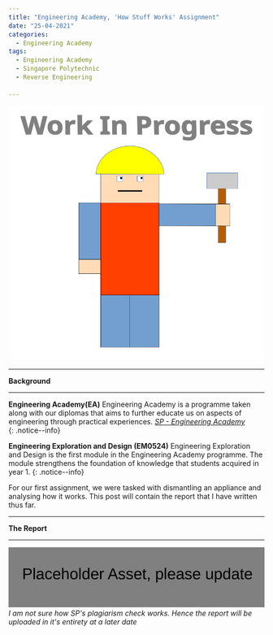 ```yaml
---
title: "Engineering Academy, 'How Stuff Works' Assignment"
date: "25-04-2021"
categories:
  - Engineering Academy
tags:
  - Engineering Academy
  - Singapore Polytechnic
  - Reverse Engineering

---
```


![WIP](/assets/images/common/WIP.png)

***

<strong>Background</strong>

***

**Engineering Academy(EA)** Engineering Academy is a programme taken along with our diplomas that aims to further educate us on aspects of engineering through practical experiences. 
<cite><a href="https://www.sp.edu.sg/engineering-cluster/engineering-academy">SP - Engineering Academy</a></cite>  
{: .notice--info}

**Engineering Exploration and Design (EM0524)** Engineering Exploration and Design is the first module in the Engineering Academy programme. The module strengthens the foundation of knowledge that students acquired in year 1.
{: .notice--info}

For our first assignment, we were tasked with dismantling an appliance and analysing how it works. This post will contain the report that I have written thus far.

***

<strong>The Report</strong>

***
![PlaceHolder](/assets/images/common/Placeholder.png)
<em>I am not sure how SP's plagiarism check works. Hence the report will be uploaded in it's entirety at a later date</em>